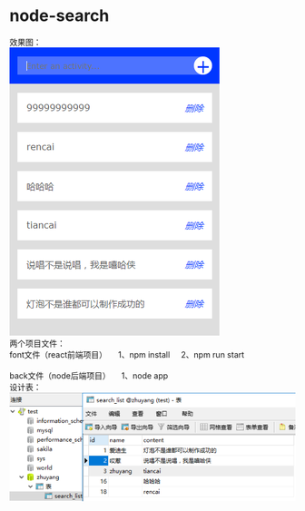 # node-search
效果图：
<Br/>
![image](https://github.com/zhuyangmsg/node-case/blob/0ed6251d937eebd2b7867c69ab611739b1e2e35b/QQ%E6%88%AA%E5%9B%BE20180805005535.png)<Br/>
两个项目文件：
<Br/>
font文件（react前端项目） &nbsp;&nbsp;&nbsp;  1、npm install   &nbsp;&nbsp;&nbsp;    2、npm run start   
<Br/>
back文件（node后端项目）  &nbsp;&nbsp;&nbsp;  1、node app
<Br/>
设计表：
<Br/>
![image](https://github.com/zhuyangmsg/node-case/blob/0e59670b9e7de5833c53793c4c6e2425e92f107f/QQ%E6%88%AA%E5%9B%BE20180805005738.png)
